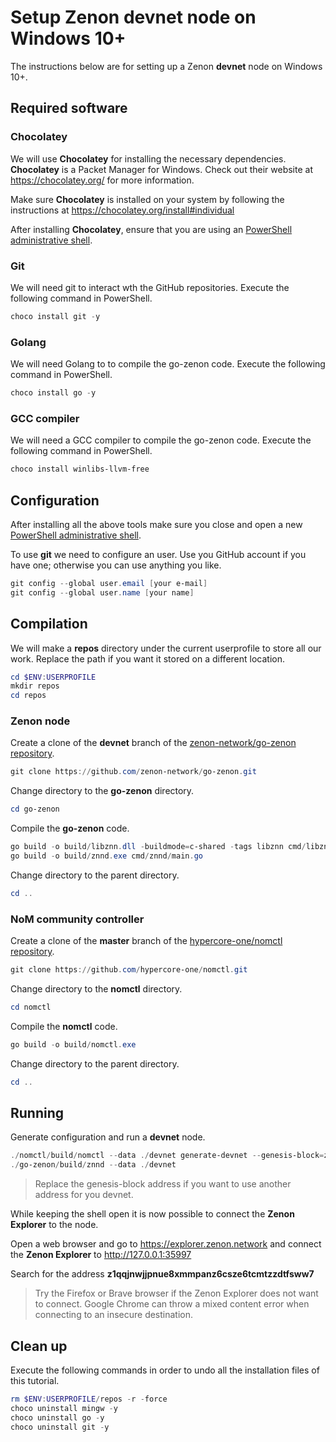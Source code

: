 # Setup Zenon devnet node on Windows 10+

The instructions below are for setting up a Zenon **devnet** node on Windows 10+.

## Required software

### Chocolatey

We will use **Chocolatey** for installing the necessary dependencies. **Chocolatey** is a Packet Manager for Windows. Check out their website at https://chocolatey.org/ for more information.

Make sure **Chocolatey** is installed on your system by following the instructions at https://chocolatey.org/install#individual

After installing **Chocolatey**, ensure that you are using an [PowerShell administrative shell](https://www.howtogeek.com/742916/how-to-open-windows-powershell-as-an-admin-in-windows-10/).

### Git

We will need git to interact wth the GitHub repositories. Execute the following command in PowerShell.

``` powershell
choco install git -y
```

### Golang

We will need Golang to to compile the go-zenon code. Execute the following command in PowerShell.

``` powershell
choco install go -y
```

### GCC compiler

We will need a GCC compiler to compile the go-zenon code. Execute the following command in PowerShell.

``` powershell
choco install winlibs-llvm-free
```

## Configuration

After installing all the above tools make sure you close and open a new [PowerShell administrative shell](https://www.howtogeek.com/742916/how-to-open-windows-powershell-as-an-admin-in-windows-10/).

To use **git** we need to configure an user. Use you GitHub account if you have one; otherwise you can use anything you like.

``` powershell
git config --global user.email [your e-mail]
git config --global user.name [your name]
```

## Compilation

We will make a **repos** directory under the current userprofile to store all our work. Replace the path if you want it stored on a different location.

``` powershell 
cd $ENV:USERPROFILE
mkdir repos
cd repos
```

### Zenon node

Create a clone of the **devnet** branch of the [zenon-network/go-zenon repository](https://github.com/zenon-network/go-zenon.git).

``` powershell
git clone https://github.com/zenon-network/go-zenon.git
```

Change directory to the **go-zenon** directory.

``` powershell
cd go-zenon
```

Compile the **go-zenon** code.

``` powershell
go build -o build/libznn.dll -buildmode=c-shared -tags libznn cmd/libznn/main_libznn.go
go build -o build/znnd.exe cmd/znnd/main.go
```

Change directory to the parent directory.

``` powershell
cd ..
```

### NoM community controller

Create a clone of the **master** branch of the [hypercore-one/nomctl repository](https://github.com/hypercore-one/nomctl.git).

``` powershell
git clone https://github.com/hypercore-one/nomctl.git
```

Change directory to the **nomctl** directory.

``` powershell
cd nomctl
```

Compile the **nomctl** code.

``` powershell
go build -o build/nomctl.exe
```

Change directory to the parent directory.

``` powershell
cd ..
```

## Running

Generate configuration and run a **devnet** node.

``` powershell
./nomctl/build/nomctl --data ./devnet generate-devnet --genesis-block=z1qqjnwjjpnue8xmmpanz6csze6tcmtzzdtfsww7/40000/400000
./go-zenon/build/znnd --data ./devnet
```

> Replace the genesis-block address if you want to use another address for you devnet.

While keeping the shell open it is now possible to connect the **Zenon Explorer** to the node.

Open a web browser and go to https://explorer.zenon.network and connect the **Zenon Explorer** to http://127.0.0.1:35997

Search for the address **z1qqjnwjjpnue8xmmpanz6csze6tcmtzzdtfsww7**

> Try the Firefox or Brave browser if the Zenon Explorer does not want to connect. Google Chrome can throw a mixed content error when connecting to an insecure destination.

## Clean up

Execute the following commands in order to undo all the installation files of this tutorial.

``` powershell
rm $ENV:USERPROFILE/repos -r -force
choco uninstall mingw -y
choco uninstall go -y
choco uninstall git -y
```
